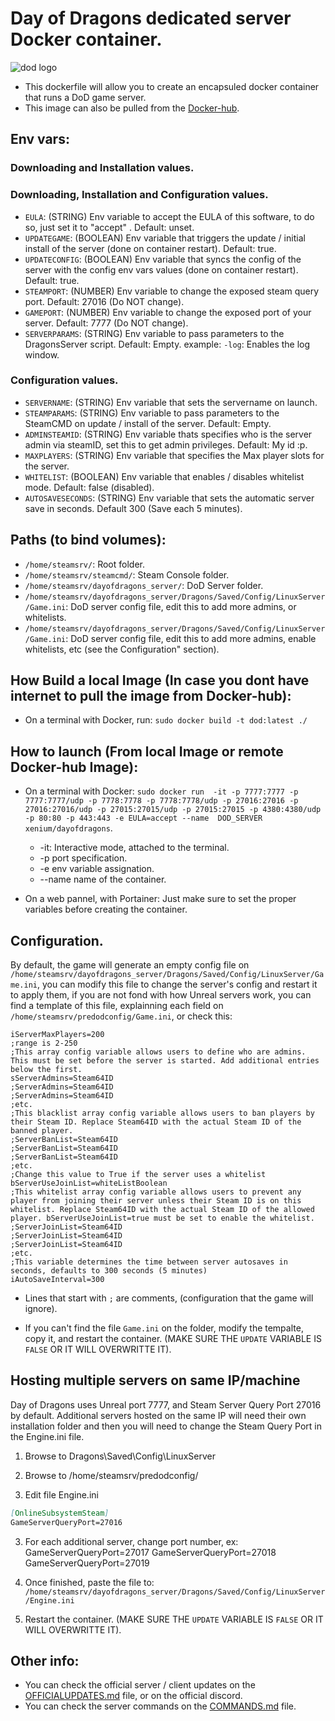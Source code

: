 # Day of Dragons dedicated server Docker container.
![dod logo](https://steamcdn-a.akamaihd.net/steamcommunity/public/images/apps/1088320/438449dd45a85b9285a9c2be55a7fcef5a3d3a4d.jpg)
- This dockerfile will allow you to create an encapsuled docker container that runs a DoD game server.
- This image can also be pulled from the [Docker-hub](https://hub.docker.com/repository/docker/xenium/dayofdragons/).

## Env vars:
### Downloading and Installation values.
### Downloading, Installation and Configuration values.
- ```EULA```: (STRING) Env variable to accept the EULA of this software, to do so, just set it to "accept" . Default: unset.
- ```UPDATEGAME```: (BOOLEAN) Env variable that triggers the update / initial install of the server (done on container restart). Default: true.
- ```UPDATECONFIG```: (BOOLEAN) Env variable that syncs the config of the server with the config env vars values (done on container restart). Default: true.
- ```STEAMPORT```: (NUMBER) Env variable to change the exposed steam query port. Default: 27016 (Do NOT change).
- ```GAMEPORT```: (NUMBER) Env variable to change the exposed port of your server. Default: 7777 (Do NOT change).
- ```SERVERPARAMS```: (STRING) Env variable to pass parameters to the DragonsServer script. Default: Empty. example: ```-log```: Enables the log window.
### Configuration values.
- ```SERVERNAME```: (STRING) Env variable that sets the servername on launch.
- ```STEAMPARAMS```: (STRING) Env variable to pass parameters to the SteamCMD on update / install of the server. Default: Empty.
- ```ADMINSTEAMID```: (STRING) Env variable thats specifies who is the server admin via steamID, set this to get admin privileges. Default: My id :p.
- ```MAXPLAYERS```: (STRING) Env variable that specifies the Max player slots for the server.
- ```WHITELIST```: (BOOLEAN) Env variable that enables / disables whitelist mode. Default: false (disabled).
- ```AUTOSAVESECONDS```: (STRING) Env variable that sets the automatic server save in seconds. Default 300 (Save each 5 minutes).

## Paths (to bind volumes):
- ```/home/steamsrv/```: Root folder.
- ```/home/steamsrv/steamcmd/```: Steam Console folder.
- ```/home/steamsrv/dayofdragons_server/```: DoD Server folder.
- ```/home/steamsrv/dayofdragons_server/Dragons/Saved/Config/LinuxServer/Game.ini```: DoD server config file, edit this to add more admins, or whitelists.
- ```/home/steamsrv/dayofdragons_server/Dragons/Saved/Config/LinuxServer/Game.ini```: DoD server config file, edit this to add more admins, enable whitelists, etc (see the Configuration" section).

## How Build a local Image (In case you dont have internet to pull the image from Docker-hub):
- On a terminal with Docker, run: ```sudo docker build -t dod:latest ./```
## How to launch (From local Image or remote Docker-hub Image):
- On a terminal with Docker: ```sudo docker run  -it -p 7777:7777 -p 7777:7777/udp -p 7778:7778 -p 7778:7778/udp -p 27016:27016 -p 27016:27016/udp -p 27015:27015/udp -p 27015:27015 -p 4380:4380/udp -p 80:80 -p 443:443 -e EULA=accept --name  DOD_SERVER xenium/dayofdragons```.
  - -it: Interactive mode, attached to the terminal.
  - -p port specification.
  - -e env variable assignation.
  - --name name of the container.

- On a web pannel, with Portainer: Just make sure to set the proper variables before creating the container.

## Configuration.
By default, the game will generate an empty config file on `/home/steamsrv/dayofdragons_server/Dragons/Saved/Config/LinuxServer/Game.ini`, you can modify this file to change the server's config and restart it to apply them, if you are not fond with how Unreal servers work, you can find a template of this file, explainning each field on `/home/steamsrv/predodconfig/Game.ini`, or check this:

```;This config variable allows users to set server max players. Values are currently hardcoded set to 2 min and 250 max. If users do not define the max player count in Game.ini, the server defaults to 100.Please note, we have not yet stress tested our servers for max capacity!
iServerMaxPlayers=200
;range is 2-250
;This array config variable allows users to define who are admins. This must be set before the server is started. Add additional entries below the first.
sServerAdmins=Steam64ID
;ServerAdmins=Steam64ID
;ServerAdmins=Steam64ID
;etc.
;This blacklist array config variable allows users to ban players by their Steam ID. Replace Steam64ID with the actual Steam ID of the banned player.
;ServerBanList=Steam64ID
;ServerBanList=Steam64ID
;ServerBanList=Steam64ID
;etc.
;Change this value to True if the server uses a whitelist
bServerUseJoinList=whiteListBoolean
;This whitelist array config variable allows users to prevent any player from joining their server unless their Steam ID is on this whitelist. Replace Steam64ID with the actual Steam ID of the allowed player. bServerUseJoinList=true must be set to enable the whitelist.
;ServerJoinList=Steam64ID
;ServerJoinList=Steam64ID
;ServerJoinList=Steam64ID
;etc.
;This variable determines the time between server autosaves in seconds, defaults to 300 seconds (5 minutes)
iAutoSaveInterval=300
```

* Lines that start with `;` are comments, (configuration that the game will ignore).

* If you can't find the file `Game.ini` on the folder, modify the tempalte, copy it, and restart the container.
(MAKE SURE THE `UPDATE` VARIABLE IS `FALSE` OR IT WILL OVERWRITTE IT).

## Hosting multiple servers on same IP/machine
Day of Dragons uses Unreal port 7777, and Steam Server Query Port 27016 by default. Additional servers hosted on the same IP will need their own installation folder and then you will need to change the Steam Query Port in the Engine.ini file.

1) Browse to Dragons\Saved\Config\LinuxServer 
1) Browse to /home/steamsrv/predodconfig/

2) Edit file Engine.ini

```MARKDOWN
[OnlineSubsystemSteam]
GameServerQueryPort=27016
```
3) For each additional server, change port number, ex:
GameServerQueryPort=27017
GameServerQueryPort=27018
GameServerQueryPort=27019

4) Once finished, paste the file to: `/home/steamsrv/dayofdragons_server/Dragons/Saved/Config/LinuxServer/Engine.ini`

5) Restart the container.
(MAKE SURE THE `UPDATE` VARIABLE IS `FALSE` OR IT WILL OVERWRITTE IT).

## Other info:
- You can check the official server / client updates on the [OFFICIALUPDATES.md](https://github.com/Frenzoid/DayofDragons/blob/master/OFFICIALUPDATES.md) file, or on the official discord.
- You can check the server commands on the [COMMANDS.md](https://github.com/Frenzoid/DayofDragons/blob/master/COMMANDS.md) file.
